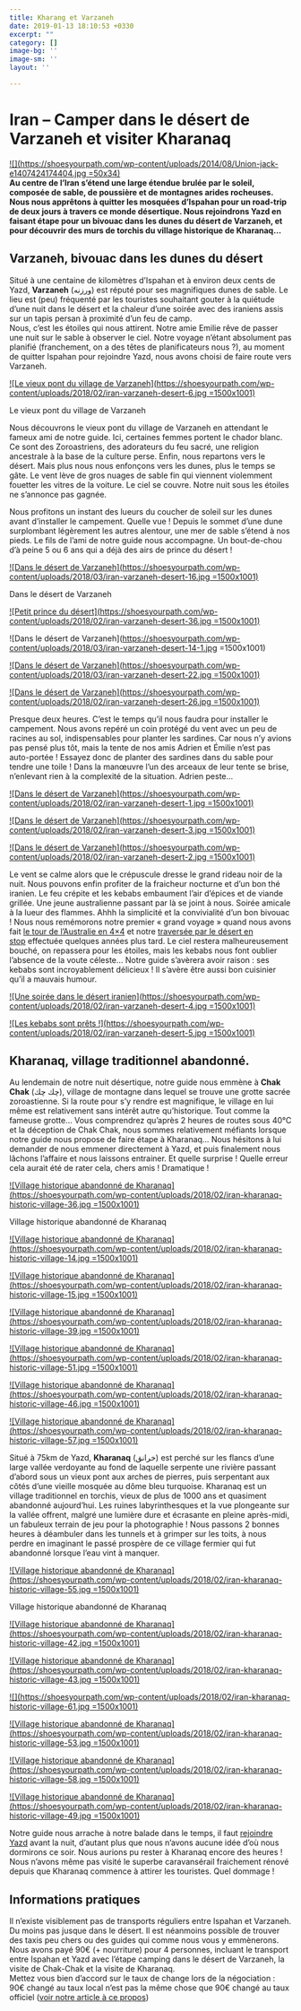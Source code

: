 ```yaml
---
title: Kharang et Varzaneh
date: 2019-01-13 18:10:53 +0330
excerpt: ""
category: []
image-bg: ''
image-sm: ''
layout: ''

---
```

# Iran – Camper dans le désert de Varzaneh et visiter Kharanaq

[![](https://shoesyourpath.com/wp-content/uploads/2014/08/Union-jack-e1407424174404.jpg =50x34)  
](https://shoesyourpath.com/iran-camping-in-varzaneh-desert-and-visiting-kharanaq-old-village)**Au centre de l’Iran s’étend une large étendue brulée par le soleil, composée de sable, de poussière et de montagnes arides rocheuses. Nous nous apprêtons à quitter les mosquées d’Ispahan pour un road-trip de deux jours à travers ce monde désertique. Nous rejoindrons Yazd en faisant étape pour un bivouac dans les dunes du désert de Varzaneh, et pour découvrir des murs de torchis du village historique de Kharanaq…**

## Varzaneh, bivouac dans les dunes du désert

Situé à une centaine de kilomètres d’Ispahan et à environ deux cents de Yazd, **Varzaneh** (ورزنه) est réputé pour ses magnifiques dunes de sable. Le lieu est (peu) fréquenté par les touristes souhaitant gouter à la quiétude d’une nuit dans le désert et la chaleur d’une soirée avec des iraniens assis sur un tapis persan à proximité d’un feu de camp.  
Nous, c’est les étoiles qui nous attirent. Notre amie Emilie rêve de passer une nuit sur le sable à observer le ciel. Notre voyage n’étant absolument pas planifié (franchement, on a des têtes de planificateurs nous ?), au moment de quitter Ispahan pour rejoindre Yazd, nous avons choisi de faire route vers Varzaneh.

[![Le vieux pont du village de Varzaneh](https://shoesyourpath.com/wp-content/uploads/2018/02/iran-varzaneh-desert-6.jpg =1500x1001)](https://shoesyourpath.com/wp-content/uploads/2018/02/iran-varzaneh-desert-6.jpg)

Le vieux pont du village de Varzaneh

Nous découvrons le vieux pont du village de Varzaneh en attendant le fameux ami de notre guide. Ici, certaines femmes portent le chador blanc. Ce sont des Zoroastriens, des adorateurs du feu sacré, une religion ancestrale à la base de la culture perse. Enfin, nous repartons vers le désert. Mais plus nous nous enfonçons vers les dunes, plus le temps se gâte. Le vent lève de gros nuages de sable fin qui viennent violemment fouetter les vitres de la voiture. Le ciel se couvre. Notre nuit sous les étoiles ne s’annonce pas gagnée.

Nous profitons un instant des lueurs du coucher de soleil sur les dunes avant d’installer le campement. Quelle vue ! Depuis le sommet d’une dune surplombant légèrement les autres alentour, une mer de sable s’étend à nos pieds. Le fils de l’ami de notre guide nous accompagne. Un bout-de-chou d’à peine 5 ou 6 ans qui a déjà des airs de prince du désert !

[![Dans le désert de Varzaneh](https://shoesyourpath.com/wp-content/uploads/2018/03/iran-varzaneh-desert-16.jpg =1500x1001)](https://shoesyourpath.com/wp-content/uploads/2018/03/iran-varzaneh-desert-16.jpg)

Dans le désert de Varzaneh

[![Petit prince du désert](https://shoesyourpath.com/wp-content/uploads/2018/02/iran-varzaneh-desert-36.jpg =1500x1001)](https://shoesyourpath.com/wp-content/uploads/2018/02/iran-varzaneh-desert-36.jpg)

![Dans le désert de Varzaneh](https://shoesyourpath.com/wp-content/uploads/2018/03/iran-varzaneh-desert-14-1.jpg =1500x1001)

[![Dans le désert de Varzaneh](https://shoesyourpath.com/wp-content/uploads/2018/03/iran-varzaneh-desert-22.jpg =1500x1001)](https://shoesyourpath.com/wp-content/uploads/2018/03/iran-varzaneh-desert-22.jpg)

[![Dans le désert de Varzaneh](https://shoesyourpath.com/wp-content/uploads/2018/02/iran-varzaneh-desert-26.jpg =1500x1001)](https://shoesyourpath.com/wp-content/uploads/2018/02/iran-varzaneh-desert-26.jpg)

Presque deux heures. C’est le temps qu’il nous faudra pour installer le campement. Nous avons repéré un coin protégé du vent avec un peu de racines au sol, indispensables pour planter les sardines. Car nous n’y avions pas pensé plus tôt, mais la tente de nos amis Adrien et Émilie n’est pas auto-portée ! Essayez donc de planter des sardines dans du sable pour tendre une toile ! Dans la manœuvre l’un des arceaux de leur tente se brise, n’enlevant rien à la complexité de la situation. Adrien peste…

[![Dans le désert de Varzaneh](https://shoesyourpath.com/wp-content/uploads/2018/02/iran-varzaneh-desert-1.jpg =1500x1001)](https://shoesyourpath.com/wp-content/uploads/2018/02/iran-varzaneh-desert-1.jpg)

[![Dans le désert de Varzaneh](https://shoesyourpath.com/wp-content/uploads/2018/02/iran-varzaneh-desert-3.jpg =1500x1001)](https://shoesyourpath.com/wp-content/uploads/2018/02/iran-varzaneh-desert-3.jpg)

[![Dans le désert de Varzaneh](https://shoesyourpath.com/wp-content/uploads/2018/02/iran-varzaneh-desert-2.jpg =1500x1001)](https://shoesyourpath.com/wp-content/uploads/2018/02/iran-varzaneh-desert-2.jpg)

Le vent se calme alors que le crépuscule dresse le grand rideau noir de la nuit. Nous pouvons enfin profiter de la fraicheur nocturne et d’un bon thé iranien. Le feu crépite et les kebabs embaument l’air d’épices et de viande grillée. Une jeune australienne passant par là se joint à nous. Soirée amicale à la lueur des flammes. Ahhh la simplicité et la convivialité d’un bon bivouac ! Nous nous remémorons notre premier « grand voyage » quand nous avons fait [le tour de l’Australie en 4×4](https://shoesyourpath.com/category/francais/carnets-de-voyages/australie/) et notre [traversée par le désert en stop](https://shoesyourpath.com/category/francais/carnets-de-voyages/australie-2014/) effectuée quelques années plus tard. Le ciel restera malheureusement bouché, on repassera pour les étoiles, mais les kebabs nous font oublier l’absence de la voute céleste… Notre guide s’avèrera avoir raison : ses kebabs sont incroyablement délicieux ! Il s’avère être aussi bon cuisinier qu’il a mauvais humour.

[![Une soirée dans le désert iranien](https://shoesyourpath.com/wp-content/uploads/2018/02/iran-varzaneh-desert-4.jpg =1500x1001)](https://shoesyourpath.com/wp-content/uploads/2018/02/iran-varzaneh-desert-4.jpg)

[![Les kebabs sont prêts !](https://shoesyourpath.com/wp-content/uploads/2018/02/iran-varzaneh-desert-5.jpg =1500x1001)](https://shoesyourpath.com/wp-content/uploads/2018/02/iran-varzaneh-desert-5.jpg)

## Kharanaq, village traditionnel abandonné.

Au lendemain de notre nuit désertique, notre guide nous emmène à **Chak Chak** (چك چك), village de montagne dans lequel se trouve une grotte sacrée zoroastienne. Si la route pour s’y rendre est magnifique, le village en lui même est relativement sans intérêt autre qu’historique. Tout comme la fameuse grotte… Vous comprendrez qu’après 2 heures de routes sous 40°C et la déception de Chak Chak, nous sommes relativement méfiants lorsque notre guide nous propose de faire étape à Kharanaq… Nous hésitons à lui demander de nous emmener directement à Yazd, et puis finalement nous lâchons l’affaire et nous laissons entrainer. Et quelle surprise ! Quelle erreur cela aurait été de rater cela, chers amis ! Dramatique !

[![Village historique abandonné de Kharanaq](https://shoesyourpath.com/wp-content/uploads/2018/02/iran-kharanaq-historic-village-36.jpg =1500x1001)](https://shoesyourpath.com/wp-content/uploads/2018/02/iran-kharanaq-historic-village-36.jpg)

Village historique abandonné de Kharanaq

[![Village historique abandonné de Kharanaq](https://shoesyourpath.com/wp-content/uploads/2018/02/iran-kharanaq-historic-village-14.jpg =1500x1001)](https://shoesyourpath.com/wp-content/uploads/2018/02/iran-kharanaq-historic-village-14.jpg)

[![Village historique abandonné de Kharanaq](https://shoesyourpath.com/wp-content/uploads/2018/02/iran-kharanaq-historic-village-15.jpg =1500x1001)](https://shoesyourpath.com/wp-content/uploads/2018/02/iran-kharanaq-historic-village-15.jpg)

[![Village historique abandonné de Kharanaq](https://shoesyourpath.com/wp-content/uploads/2018/02/iran-kharanaq-historic-village-39.jpg =1500x1001)](https://shoesyourpath.com/wp-content/uploads/2018/02/iran-kharanaq-historic-village-39.jpg)

[![Village historique abandonné de Kharanaq](https://shoesyourpath.com/wp-content/uploads/2018/02/iran-kharanaq-historic-village-51.jpg =1500x1001)](https://shoesyourpath.com/wp-content/uploads/2018/02/iran-kharanaq-historic-village-51.jpg)

[![Village historique abandonné de Kharanaq](https://shoesyourpath.com/wp-content/uploads/2018/02/iran-kharanaq-historic-village-46.jpg =1500x1001)](https://shoesyourpath.com/wp-content/uploads/2018/02/iran-kharanaq-historic-village-46.jpg)

[![Village historique abandonné de Kharanaq](https://shoesyourpath.com/wp-content/uploads/2018/02/iran-kharanaq-historic-village-57.jpg =1500x1001)](https://shoesyourpath.com/wp-content/uploads/2018/02/iran-kharanaq-historic-village-57.jpg)

Situé à 75km de Yazd, **Kharanaq** (خرانق) est perché sur les flancs d’une large vallée verdoyante au fond de laquelle serpente une rivière passant d’abord sous un vieux pont aux arches de pierres, puis serpentant aux côtés d’une vieille mosquée au dôme bleu turquoise. Kharanaq est un village traditionnel en torchis, vieux de plus de 1000 ans et quasiment abandonné aujourd’hui. Les ruines labyrinthesques et la vue plongeante sur la vallée offrent, malgré une lumière dure et écrasante en pleine après-midi, un fabuleux terrain de jeu pour la photographie ! Nous passons 2 bonnes heures à déambuler dans les tunnels et à grimper sur les toits, à nous perdre en imaginant le passé prospère de ce village fermier qui fut abandonné lorsque l’eau vint à manquer.

[![Village historique abandonné de Kharanaq](https://shoesyourpath.com/wp-content/uploads/2018/02/iran-kharanaq-historic-village-55.jpg =1500x1001)](https://shoesyourpath.com/wp-content/uploads/2018/02/iran-kharanaq-historic-village-55.jpg)

Village historique abandonné de Kharanaq

[![Village historique abandonné de Kharanaq](https://shoesyourpath.com/wp-content/uploads/2018/02/iran-kharanaq-historic-village-42.jpg =1500x1001)](https://shoesyourpath.com/wp-content/uploads/2018/02/iran-kharanaq-historic-village-42.jpg)

[![Village historique abandonné de Kharanaq](https://shoesyourpath.com/wp-content/uploads/2018/02/iran-kharanaq-historic-village-43.jpg =1500x1001)](https://shoesyourpath.com/wp-content/uploads/2018/02/iran-kharanaq-historic-village-43.jpg)

[![](https://shoesyourpath.com/wp-content/uploads/2018/02/iran-kharanaq-historic-village-61.jpg =1500x1001)](https://shoesyourpath.com/wp-content/uploads/2018/02/iran-kharanaq-historic-village-61.jpg)

[![Village historique abandonné de Kharanaq](https://shoesyourpath.com/wp-content/uploads/2018/02/iran-kharanaq-historic-village-53.jpg =1500x1001)](https://shoesyourpath.com/wp-content/uploads/2018/02/iran-kharanaq-historic-village-53.jpg)

[![Village historique abandonné de Kharanaq](https://shoesyourpath.com/wp-content/uploads/2018/02/iran-kharanaq-historic-village-58.jpg =1500x1001)](https://shoesyourpath.com/wp-content/uploads/2018/02/iran-kharanaq-historic-village-58.jpg)

[![Village historique abandonné de Kharanaq](https://shoesyourpath.com/wp-content/uploads/2018/02/iran-kharanaq-historic-village-49.jpg =1500x1001)](https://shoesyourpath.com/wp-content/uploads/2018/02/iran-kharanaq-historic-village-49.jpg)

Notre guide nous arrache à notre balade dans le temps, il faut [rejoindre Yazd](https://shoesyourpath.com/iran-dans-les-rues-de-yazd/) avant la nuit, d’autant plus que nous n’avons aucune idée d’où nous dormirons ce soir. Nous aurions pu rester à Kharanaq encore des heures ! Nous n’avons même pas visité le superbe caravansérail fraichement rénové depuis que Kharanaq commence à attirer les touristes. Quel dommage !

## **Informations pratiques**

Il n’existe visiblement pas de transports réguliers entre Ispahan et Varzaneh. Du moins pas jusque dans le désert. Il est néanmoins possible de trouver des taxis peu chers ou des guides qui comme nous vous y emmènerons. Nous avons payé 90€ (+ nourriture) pour 4 personnes, incluant le transport entre Ispahan et Yazd avec l’étape camping dans le désert de Varzaneh, la visite de Chak-Chak et la visite de Kharanaq.  
Mettez vous bien d’accord sur le taux de change lors de la négociation : 90€ changé au taux local n’est pas la même chose que 90€ changé au taux officiel ([voir notre article à ce propos](https://shoesyourpath.com/iran-preparer-voyage-infos-a-savoir-avant-de-partir/))